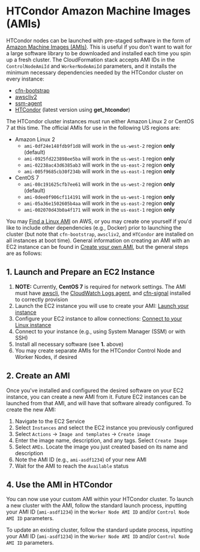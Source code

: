 # HTCondor Amazon Machine Images (AMIs)

HTCondor nodes can be launched with pre-staged software in the form of [Amazon Machine Images (AMIs)](https://docs.aws.amazon.com/AWSEC2/latest/UserGuide/AMIs.html). This is useful if you don't want to wait for a large software library to be downloaded and installed each time you spin up a fresh cluster. The CloudFormation stack accepts AMI IDs in the `ControlNodeAmiId` and `WorkerNodeAmiId` parameters, and it installs the minimum necessary dependencies needed by the HTCondor cluster on every instance:

- [cfn-bootstrap](https://docs.aws.amazon.com/AWSCloudFormation/latest/UserGuide/cfn-helper-scripts-reference.html#cfn-helper-scripts-reference-downloads)
- [awscliv2](https://docs.aws.amazon.com/cli/latest/userguide/getting-started-install.html)
- [ssm-agent](https://docs.aws.amazon.com/systems-manager/latest/userguide/ssm-agent.html)
- [HTCondor](https://htcondor.readthedocs.io/en/latest/getting-htcondor/admin-quick-start.html) (latest version using **get_htcondor**)

The HTCondor cluster instances must run either Amazon Linux 2 or CentOS 7 at this time. The official AMIs for use in the following US regions are:

- Amazon Linux 2
  - `ami-0df24e148fdb9f1d8` will work in the `us-west-2` region **only** (default)
  - `ami-0925fd223898ee5ba` will work in the `us-west-1` region **only**
  - `ami-02238ac43d6385ab3` will work in the `us-east-2` region **only**
  - `ami-005f9685cb30f234b` will work in the `us-east-1` region **only**
- CentOS 7
  - `ami-08c191625cfb7ee61` will work in the `us-west-2` region **only** (default)
  - `ami-0dee0f906cf114191` will work in the `us-west-1` region **only**
  - `ami-05a36e1502605b4aa` will work in the `us-east-2` region **only**
  - `ami-002070d43b0a4f171` will work in the `us-east-1` region **only**

You may [Find a Linux AMI](https://docs.aws.amazon.com/AWSEC2/latest/UserGuide/finding-an-ami.html)
on AWS, or you may create one yourself if you'd like to include other dependencies (e.g., Docker) prior to launching the cluster (but note that `cfn-bootstrap`, `awscliv2`, and `HTCondor` are installed on all instances at boot time). General information on creating an AMI with an EC2 instance can be found in [Create your own AMI](https://docs.aws.amazon.com/AWSEC2/latest/UserGuide/AMIs.html#creating-an-ami), but the general steps are as follows:

## 1. Launch and Prepare an EC2 Instance

1. **NOTE:** Currently, **CentOS 7** is required for network settings. The AMI must have [awscli](https://aws.amazon.com/cli/), the [CloudWatch Logs agent](https://docs.aws.amazon.com/AmazonCloudWatch/latest/logs/QuickStartEC2Instance.html), and [cfn-signal](https://docs.aws.amazon.com/AWSCloudFormation/latest/UserGuide/cfn-helper-scripts-reference.html) installed to correctly provision
1. Launch the EC2 instance you will use to create your AMI: [Launch your instance](https://docs.aws.amazon.com/AWSEC2/latest/UserGuide/LaunchingAndUsingInstances.html)
1. Configure your EC2 instance to allow connections: [Connect to your Linux instance](https://docs.aws.amazon.com/AWSEC2/latest/UserGuide/AccessingInstances.html)
1. Connect to your instance (e.g., using System Manager (SSM) or with SSH)
1. Install all necessary software (see **1.** above)
1. You may create separate AMIs for the HTCondor Control Node and Worker Nodes, if desired

## 2. Create an AMI

Once you've installed and configured the desired software on your EC2 instance, you can create a new AMI from it. Future EC2 instances can be launched from that AMI, and will have that software already configured. To create the new AMI:

1. Navigate to the EC2 Service
2. Select `Instances` and select the EC2 instance you previously configured
3. Select `Actions` -> `Image and templates` -> `Create image`
4. Enter the image name, description, and any tags. Select `Create Image`
5. Select `AMIs`. Locate the image you just created based on its name and description
6. Note the AMI ID (e.g., `ami-asdf1234`) of your new AMI
7. Wait for the AMI to reach the `Available` status

## 4. Use the AMI in HTCondor

You can now use your custom AMI within your HTCondor cluster. To launch a new cluster with the AMI, follow the standard launch process, inputting your AMI ID (`ami-asdf1234`) in the `Worker Node AMI ID` and/or `Control Node AMI ID` parameters.

To update an existing cluster, follow the standard update process, inputting your AMI ID (`ami-asdf1234`) in the `Worker Node AMI ID` and/or `Control Node AMI ID` parameters.
